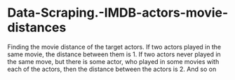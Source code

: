 # Data-Scraping.-IMDB-actors-movie-distances
Finding the movie distance of the target actors. 
If two actors played in the same movie, the distance between them is 1. If two actors never played in the same move, but there is some actor, who played in some movies with each of the actors, then the distance between the actors is 2. And so on
